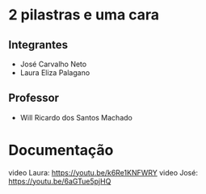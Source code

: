 # 2 pilastras e uma cara 

## Integrantes

- José Carvalho Neto
- Laura Eliza Palagano

## Professor

- Will Ricardo dos Santos Machado

# Documentação

video Laura: https://youtu.be/k6Re1KNFWRY
video José:  https://youtu.be/6aGTue5pjHQ
